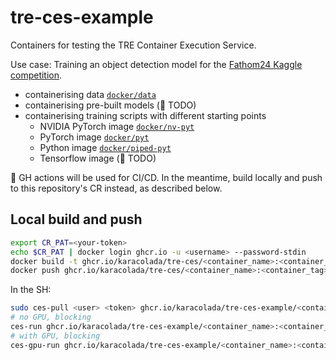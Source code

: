 # tre-ces-example
Containers for testing the TRE Container Execution Service.

Use case: Training an object detection model for the [Fathom24 Kaggle competition](https://www.kaggle.com/competitions/fathomnet2024).
- containerising data [`docker/data`](./docker/data/)
- containerising pre-built models (:construction: TODO)
- containerising training scripts with different starting points
  - NVIDIA PyTorch image [`docker/nv-pyt`](./docker/nv-pyt/)
  - PyTorch image [`docker/pyt`](./docker/pyt/)
  - Python image [`docker/piped-pyt`](./docker/piped-pyt/)
  - Tensorflow image (:construction: TODO)

:construction: GH actions will be used for CI/CD. In the meantime, build locally and push to this repository's CR instead, as described below.

## Local build and push

```bash
export CR_PAT=<your-token>
echo $CR_PAT | docker login ghcr.io -u <username> --password-stdin
docker build -t ghcr.io/karacolada/tre-ces/<container_name>:<container_tag> -f docker/<path_to>/Dockerfile . 
docker push ghcr.io/karacolada/tre-ces/<container_name>:<container_tag>
```

In the SH:

```bash
sudo ces-pull <user> <token> ghcr.io/karacolada/tre-ces-example/<container_name>:<container_tag>
# no GPU, blocking
ces-run ghcr.io/karacolada/tre-ces-example/<container_name>:<container_tag>
# with GPU, blocking
ces-gpu-run ghcr.io/karacolada/tre-ces-example/<container_name>:<container_tag>
```
